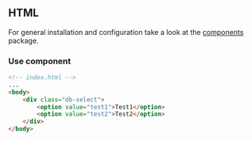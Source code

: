 ## HTML

For general installation and configuration take a look at the [components](https://www.npmjs.com/package/@db-ui/components) package.

### Use component

```html index.html
<!-- index.html -->
...
<body>
	<div class="db-select">
		<option value="test1">Test1</option>
		<option value="test2">Test2</option>
	</div>
</body>
```
